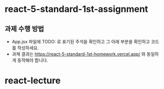 # react-5-standard-1st-assignment

## 과제 수행 방법

- App.jsx 파일에 TODO: 로 표기된 주석을 확인하고 그 아래 부분을 확인하고 코드를 작성하세요.
- 과제 결과는 https://react-5-standard-1st-homework.vercel.app/ 와 동일하게 동작해야 합니다.
# react-lecture
